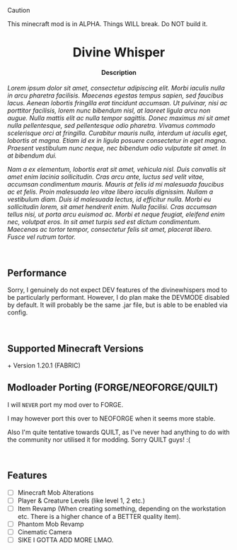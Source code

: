 > [!CAUTION]
> This minecraft mod is in ALPHA. Things WILL break. Do NOT build it.

<h1 align="center">Divine Whisper</h1>
<h4 align="center">Description</h4>
<p><i>Lorem ipsum dolor sit amet, consectetur adipiscing elit. Morbi iaculis nulla in arcu pharetra facilisis. Maecenas egestas tempus sapien, sed faucibus lacus. Aenean lobortis fringilla erat tincidunt accumsan. Ut pulvinar, nisi ac porttitor facilisis, lorem nunc bibendum nisl, at laoreet ligula arcu non augue. Nulla mattis elit ac nulla tempor sagittis. Donec maximus mi sit amet nulla pellentesque, sed pellentesque odio pharetra. Vivamus commodo scelerisque orci at fringilla. Curabitur mauris nulla, interdum ut iaculis eget, lobortis at magna. Etiam id ex in ligula posuere consectetur in eget magna. Praesent vestibulum nunc neque, nec bibendum odio vulputate sit amet. In at bibendum dui.</i></p>

<p><i>Nam a ex elementum, lobortis erat sit amet, vehicula nisl. Duis convallis sit amet enim lacinia sollicitudin. Cras arcu ante, luctus sed velit vitae, accumsan condimentum mauris. Mauris at felis id mi malesuada faucibus ac et felis. Proin malesuada leo vitae libero iaculis dignissim. Nullam a vestibulum diam. Duis id malesuada lectus, id efficitur nulla. Morbi eu sollicitudin lorem, sit amet hendrerit enim. Nulla facilisi. Cras accumsan tellus nisi, ut porta arcu euismod ac. Morbi et neque feugiat, eleifend enim nec, volutpat eros. In sit amet turpis sed est dictum condimentum. Maecenas ac tortor tempor, consectetur felis sit amet, placerat libero. Fusce vel rutrum tortor.</i></p>
<br>

<h2>Performance</h2>
<p>Sorry, I genuinely do not expect DEV features of the divinewhispers mod to be particularly performant. However, I do plan make the DEVMODE disabled by default. It will probably be the same .jar file, but is able to be enabled via config.</p>
<br>

<h2>Supported Minecraft Versions</h2>
<p>+ Version 1.20.1 (FABRIC)</p>

<h2>Modloader Porting (FORGE/NEOFORGE/QUILT)</h2>

I will `NEVER` port my mod over to FORGE.

<p>I may however port this over to NEOFORGE when it seems more stable.</p>
<p>Also I'm quite tentative towards QUILT, as I've never had anything to do with the community nor utilised it for modding. Sorry QUILT guys! :(</p>
<br>

<h2>Features</h2>

- [ ] Minecraft Mob Alterations
- [ ] Player & Creature Levels (like level 1, 2 etc.)
- [ ] Item Revamp (When creating something, depending on the workstation etc. There is a higher chance of a BETTER quality item).
- [ ] Phantom Mob Revamp
- [ ] Cinematic Camera
- [ ] SIKE I GOTTA ADD MORE LMAO.

